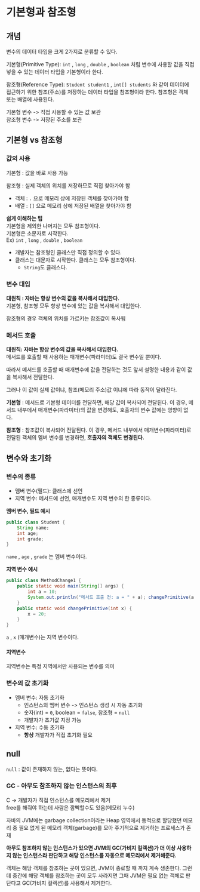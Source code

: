 # 기본형과 참조형

## 개념
변수의 데이터 타입을 크게 2가지로 분류할 수 있다.  

기본형(Primitive Type): `int` , `long` , `double` , `boolean` 처럼 변수에 사용할 값을 직접 넣을 수 있는 데이터 타입을 기본형이라 한다.  

참조형(Reference Type): `Student student1` , `int[] students` 와 같이 데이터에 접근하기 위한 참조(주소)를 저장하는 데이터 타입을 참조형이라 한다. 참조형은 객체 또는 배열에 사용된다.

기본형 변수 -> 직접 사용할 수 있는 값 보관  
참조형 변수 -> 저장된 주소를 보관

## 기본형 vs 참조형

### 값의 사용

기본형 : 값을 바로 사용 가능

참조형 : 실제 객체의 위치를 저장하므로 직접 찾아가야 함

- 객체 : `.` 으로 메모리 상에 저장된 객체를 찾아가야 함
- 배열 : `[]` 으로 메모리 상에 저장된 배열을 찾아가야 함  


**쉽게 이해하는 팁**  
기본형을 제외한 나머지는 모두 참조형이다.  
기본형은 소문자로 시작한다.  
Ex) `int` , `long` , `double` , `boolean`

- 개발자는 참조형인 클래스만 직접 정의할 수 있다.  
- 클래스는 대문자로 시작한다. 클래스는 모두 참조형이다.
  - `String`도 클래스다.

### 변수 대입

**대원칙 : 자바는 항상 변수의 값을 복사해서 대입한다.**  
기본형, 참조형 모두 항상 변수에 있는 값을 복사해서 대입한다.

참조형의 경우 객체의 위치를 가르키는 참조값이 복사됨

### 메서드 호출

**대원칙: 자바는 항상 변수의 값을 복사해서 대입한다.**  
메서드를 호출할 때 사용하는 매개변수(파라미터)도 결국 변수일 뿐이다.   

따라서 메서드를 호출할 때 매개변수에 값을 전달하는 것도 앞서 설명한 내용과 같이 값을 복사해서 전달한다.

그러나 이 값이 실제 값이냐, 참조(메모리 주소)값 이냐에 따라 동작이 달라진다.

**기본형** : 메서드로 기본형 데이터를 전달하면, 해당 값이 복사되어 전달된다. 이 경우, 메서드 내부에서 매개변수(파라미터)의 값을 변경해도, 호출자의 변수 값에는 영향이 없다.

**참조형** : 참조값이 복사되어 전달된다. 이 경우, 메서드 내부에서 매개변수(파라미터)로 전달된 객체의 멤버 변수를 변경하면, **호출자의 객체도 변경된다.**


## 변수와 초기화

### 변수의 종류
- 멤버 변수(필드): 클래스에 선언
- 지역 변수: 메서드에 선언, 매개변수도 지역 변수의 한 종류이다.  

**멤버 변수, 필드 예시** 
```java
public class Student {
    String name;
    int age;
    int grade; 
}
```
`name` , `age` , `grade` 는 멤버 변수이다.

**지역 변수 예시**
```java
public class MethodChange1 {
    public static void main(String[] args) {
        int a = 10;
        System.out.println("메서드 호출 전: a = " + a); changePrimitive(a); System.out.println("메서드 호출 후: a = " + a);
    }
    public static void changePrimitive(int x) {
        x = 20; 
    } 
}
```

`a` , `x` (매개변수)는 지역 변수이다.

#### 지역변수
지역변수는 특정 지역에서만 사용되는 변수를 의미

### 변수의 값 초기화

- 멤버 변수: 자동 초기화
  - 인스턴스의 멤버 변수 -> 인스턴스 생성 시 자동 초기화
  - 숫자(int) = `0`, boolean = `false`, 참조형 = `null`
  - 개발자가 초기값 지정 가능
- 지역 변수: 수동 초기화
  - **항상** 개발자가 직접 초기화 필요

## null

`null` : 값이 존재하지 않는, 없다는 뜻이다.

### GC - 아무도 참조하지 않는 인스턴스의 최후

C -> 개발자가 직접 인스턴스를 메모리에서 제거  
free를 해줘야 하는데 사람은 깜빡할수도 있음(메모리 누수)

자바의 JVM에는 garbage collection이라는 Heap 영역에서 동적으로 할당했던 메모리 중 필요 없게 된 메모리 객체(garbage)를 모아 주기적으로 제거하는 프로세스가 존재  

**아무도 참조하지 않는 인스턴스가 있으면 JVM의 GC(가비지 컬렉션)가 더 이상 사용하지 않는 인스턴스라 판단하고 해당 인스턴스를 자동으로 메모리에서 제거해준다.**

객체는 해당 객체를 참조하는 곳이 있으면, JVM이 종료할 때 까지 계속 생존한다. 그런데 중간에 해당 객체를 참조하는 곳이 모두 사라지면 그때 JVM은 필요 없는 객체로 판단다고 GC(가비지 컬렉션)를 사용해서 제거한다.


